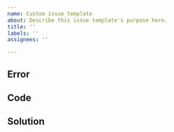 ```yaml
---
name: Custom issue template
about: Describe this issue template's purpose here.
title: ''
labels: ''
assignees: ''

---
```


## Error

## Code

## Solution
